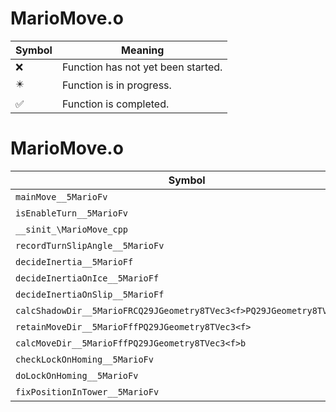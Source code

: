 # MarioMove.o
| Symbol | Meaning 
| ------------- | ------------- 
| :x: | Function has not yet been started. 
| :eight_pointed_black_star: | Function is in progress. 
| :white_check_mark: | Function is completed. 


# MarioMove.o
| Symbol | Decompiled? |
| ------------- | ------------- |
| `mainMove__5MarioFv` | :x: |
| `isEnableTurn__5MarioFv` | :x: |
| `__sinit_\MarioMove_cpp` | :x: |
| `recordTurnSlipAngle__5MarioFv` | :x: |
| `decideInertia__5MarioFf` | :x: |
| `decideInertiaOnIce__5MarioFf` | :x: |
| `decideInertiaOnSlip__5MarioFf` | :x: |
| `calcShadowDir__5MarioFRCQ29JGeometry8TVec3<f>PQ29JGeometry8TVec3<f>` | :x: |
| `retainMoveDir__5MarioFffPQ29JGeometry8TVec3<f>` | :x: |
| `calcMoveDir__5MarioFffPQ29JGeometry8TVec3<f>b` | :x: |
| `checkLockOnHoming__5MarioFv` | :x: |
| `doLockOnHoming__5MarioFv` | :x: |
| `fixPositionInTower__5MarioFv` | :x: |
